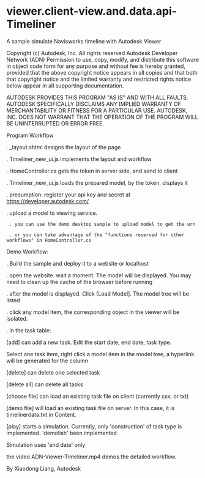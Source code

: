 viewer.client-view.and.data.api-Timeliner
=========================================

A sample simulate Navisworks timeline with Autodesk Viewer

Copyright (c) Autodesk, Inc. All rights reserved
Autodesk Developer Network (ADN)
Permission to use, copy, modify, and distribute this software in object code form for any purpose and without fee is hereby granted, provided that the above copyright notice appears in all copies and that both that copyright notice and the limited warranty and restricted rights notice below appear in all supporting documentation.

AUTODESK PROVIDES THIS PROGRAM "AS IS" AND WITH ALL FAULTS. AUTODESK SPECIFICALLY DISCLAIMS ANY IMPLIED WARRANTY OF MERCHANTABILITY OR FITNESS FOR A PARTICULAR USE. AUTODESK, INC. DOES NOT WARRANT THAT THE OPERATION OF THE PROGRAM WILL BE UNINTERRUPTED OR ERROR FREE.

Program Workflow

. _layout.shtml designs the layout of the page

. Timeliner_new_ui.js implements the layout and workflow   

. HomeController.cs gets the token in server side, and send to client

. Timeliner_new_ui.js loads the prepared model, by the token, displays it

. presumption: register your api key and secret at https://developer.autodesk.com/ 

. upload a model to viewing service. 

     . you can use the demo desktop sample to upload model to get the urn

     . or you can take advantage of the "functions reserved for other workflows" in HomeController.cs


Demo Workflow:

. Build the sample and deploy it to a website or localhost

. open the website. wait a moment. The model will be displayed. You may need to clean up the cache of the browser before running

. after the model is displayed. Click [Load Model]. The model tree will be listed

. click any model item, the corresponding object in the viewer will be isolated. 

. in the task table:

 [add] can add a new task. Edit the start date, end date, task type. 

 Select one task item, right click a model item in the model tree, a hyperlink will be generated for the column 

 [delete] can delete one selected task

 [delete all] can delete all tasks

 [choose file] can load an existing task file on client (currently csv, or txt)

 [demo file] will load an existing task file on server. In this case, it is timelinerdata.txt in Content.

 [play] starts a simulation. Currently, only 'construction' of task type is implemented. 'demolish' been implemented

Simulation uses 'end date' only   

the video ADN-Viewer-Timeliner.mp4 demos the detailed workflow. 

By Xiaodong Liang, Autodesk

